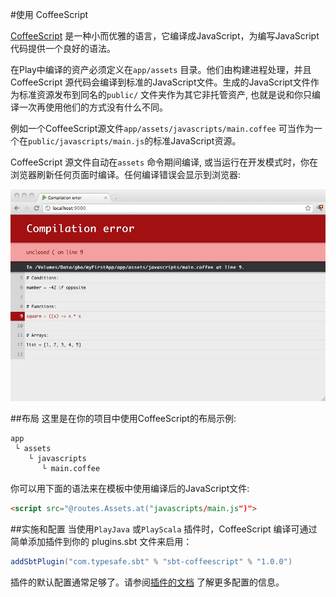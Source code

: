 #使用 CoffeeScript

[CoffeeScript](http://coffeescript.org/) 是一种小而优雅的语言，它编译成JavaScript，为编写JavaScript代码提供一个良好的语法。

在Play中编译的资产必须定义在`app/assets` 目录。他们由构建进程处理，并且CoffeeScript 源代码会编译到标准的JavaScript文件。生成的JavaScript文件作为标准资源发布到同名的`public/` 文件夹作为其它非托管资产, 也就是说和你只编译一次再使用他们的方式没有什么不同。

例如一个CoffeeScript源文件`app/assets/javascripts/main.coffee` 可当作为一个在`public/javascripts/main.js`的标准JavaScript资源。 

CoffeeScript 源文件自动在`assets` 命令期间编译, 或当运行在开发模式时，你在浏览器刷新任何页面时编译。任何编译错误会显示到浏览器:

![""](coffeeError.png)


##布局
这里是在你的项目中使用CoffeeScript的布局示例:

```
app
 └ assets
    └ javascripts
       └ main.coffee  
```

你可以用下面的语法来在模板中使用编译后的JavaScript文件:

```html
<script src="@routes.Assets.at("javascripts/main.js")">
```


##实施和配置
当使用`PlayJava` 或`PlayScala` 插件时，CoffeeScript 编译可通过简单添加插件到你的 plugins.sbt 文件来启用：

```scala
addSbtPlugin("com.typesafe.sbt" % "sbt-coffeescript" % "1.0.0")
```

插件的默认配置通常足够了。请参阅[插件的文档](https://github.com/sbt/sbt-coffeescript#sbt-coffeescript) 了解更多配置的信息。
